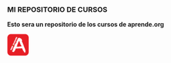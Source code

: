 ### MI REPOSITORIO DE CURSOS 

**Esto sera un repositorio de los cursos de aprende.org** 


<img src="./static/images/unnamed.png" style="width: 10%">


